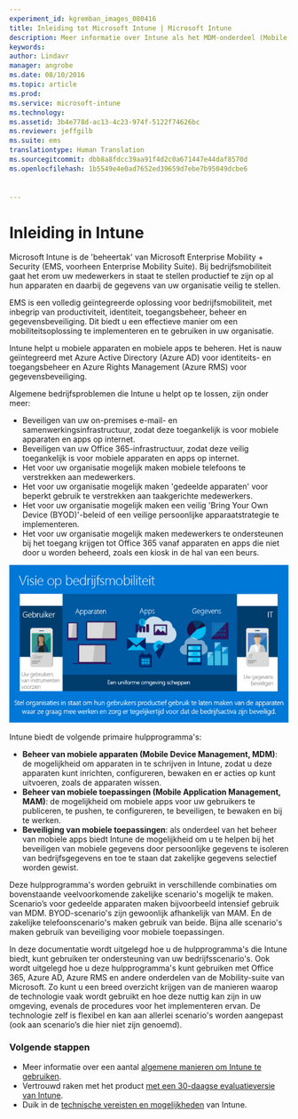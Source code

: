 ```yaml
---
experiment_id: kgremban_images_080416
title: Inleiding tot Microsoft Intune | Microsoft Intune
description: Meer informatie over Intune als het MDM-onderdeel (Mobile Device Management) van de oplossing Enterprise Mobility en Beveiliging.
keywords: 
author: Lindavr
manager: angrobe
ms.date: 08/10/2016
ms.topic: article
ms.prod: 
ms.service: microsoft-intune
ms.technology: 
ms.assetid: 3b4e778d-ac13-4c23-974f-5122f74626bc
ms.reviewer: jeffgilb
ms.suite: ems
translationtype: Human Translation
ms.sourcegitcommit: dbb8a8fdcc39aa91f4d2c0a671447e44daf8570d
ms.openlocfilehash: 1b5549e4e0ad7652ed39659d7ebe7b95049dcbe6


---
```


# Inleiding in Intune
Microsoft Intune is de 'beheertak' van Microsoft Enterprise Mobility + Security (EMS, voorheen Enterprise Mobility Suite). Bij bedrijfsmobiliteit gaat het erom uw medewerkers in staat te stellen productief te zijn op al hun apparaten en daarbij de gegevens van uw organisatie veilig te stellen.  

EMS is een volledig geïntegreerde oplossing voor bedrijfsmobiliteit, met inbegrip van productiviteit, identiteit, toegangsbeheer, beheer en gegevensbeveiliging. Dit biedt u een effectieve manier om een mobiliteitsoplossing te implementeren en te gebruiken in uw organisatie.  

Intune helpt u mobiele apparaten en mobiele apps te beheren. Het is nauw geïntegreerd met Azure Active Directory (Azure AD) voor identiteits- en toegangsbeheer en Azure Rights Management (Azure RMS) voor gegevensbeveiliging.  

Algemene bedrijfsproblemen die Intune u helpt op te lossen, zijn onder meer:

* Beveiligen van uw on-premises e-mail- en samenwerkingsinfrastructuur, zodat deze toegankelijk is voor mobiele apparaten en apps op internet.
* Beveiligen van uw Office 365-infrastructuur, zodat deze veilig toegankelijk is voor mobiele apparaten en apps op internet.
* Het voor uw organisatie mogelijk maken mobiele telefoons te verstrekken aan medewerkers.
* Het voor uw organisatie mogelijk maken 'gedeelde apparaten' voor beperkt gebruik te verstrekken aan taakgerichte medewerkers.
* Het voor uw organisatie mogelijk maken een veilig 'Bring Your Own Device (BYOD)'-beleid of een veilige persoonlijke apparaatstrategie te implementeren.
* Het voor uw organisatie mogelijk maken medewerkers te ondersteunen bij het toegang krijgen tot Office 365 vanaf apparaten en apps die niet door u worden beheerd, zoals een kiosk in de hal van een beurs.

![Afbeelding van visie op bedrijfsmobiliteit](..\media\em-vision.png)

Intune biedt de volgende primaire hulpprogramma's:
* **Beheer van mobiele apparaten (Mobile Device Management, MDM)**: de mogelijkheid om apparaten in te schrijven in Intune, zodat u deze apparaten kunt inrichten, configureren, bewaken en er acties op kunt uitvoeren, zoals de apparaten wissen.
* **Beheer van mobiele toepassingen (Mobile Application Management, MAM)**: de mogelijkheid om mobiele apps voor uw gebruikers te publiceren, te pushen, te configureren, te beveiligen, te bewaken en bij te werken.
* **Beveiliging van mobiele toepassingen**: als onderdeel van het beheer van mobiele apps biedt Intune de mogelijkheid om u te helpen bij het beveiligen van mobiele gegevens door persoonlijke gegevens te isoleren van bedrijfsgegevens en toe te staan dat zakelijke gegevens selectief worden gewist.

Deze hulpprogramma's worden gebruikt in verschillende combinaties om bovenstaande veelvoorkomende zakelijke scenario's mogelijk te maken. Scenario’s voor gedeelde apparaten maken bijvoorbeeld intensief gebruik van MDM. BYOD-scenario's zijn gewoonlijk afhankelijk van MAM. En de zakelijke telefoonscenario's maken gebruik van beide. Bijna alle scenario's maken gebruik van beveiliging voor mobiele toepassingen.

In deze documentatie wordt uitgelegd hoe u de hulpprogramma's die Intune biedt, kunt gebruiken ter ondersteuning van uw bedrijfsscenario's.  Ook wordt uitgelegd hoe u deze hulpprogramma's kunt gebruiken met Office 365, Azure AD, Azure RMS en andere onderdelen van de Mobility-suite van Microsoft. Zo kunt u een breed overzicht krijgen van de manieren waarop de technologie vaak wordt gebruikt en hoe deze nuttig kan zijn in uw omgeving, evenals de procedures voor het implementeren ervan. De technologie zelf is flexibel en kan aan allerlei scenario's worden aangepast (ook aan scenario’s die hier niet zijn genoemd).

### Volgende stappen
* Meer informatie over een aantal [algemene manieren om Intune te gebruiken](common-ways-to-use-intune.md).
* Vertrouwd raken met het product [met een 30-daagse evaluatieversie van Intune](get-started-with-a-30-day-trial-of-microsoft-intune.md).
* Duik in de [technische vereisten en mogelijkheden](/intune/get-started/what-to-know-before-you-start-microsoft-intune) van Intune.



<!--HONumber=Aug16_HO2-->


